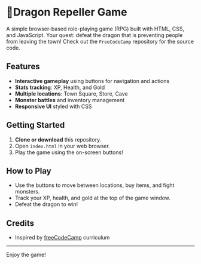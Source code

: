 # 🔰Dragon Repeller Game

A simple browser-based role-playing game (RPG) built with HTML, CSS, and JavaScript. Your quest: defeat the dragon that is preventing people from leaving the town!
Check out the `FreeCodeCamp` repository for the source code.

## Features

- **Interactive gameplay** using buttons for navigation and actions
- **Stats tracking**: XP, Health, and Gold
- **Multiple locations**: Town Square, Store, Cave
- **Monster battles** and inventory management
- **Responsive UI** styled with CSS

## Getting Started

1. **Clone or download** this repository.
2. Open `index.html` in your web browser.
3. Play the game using the on-screen buttons!


## How to Play

- Use the buttons to move between locations, buy items, and fight monsters.
- Track your XP, health, and gold at the top of the game window.
- Defeat the dragon to win!

<!-- Add a screenshot if available -->

## Credits

- Inspired by [freeCodeCamp](https://www.freecodecamp.org/) curriculum

---

Enjoy the game!
